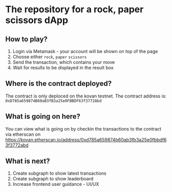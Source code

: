 # The repository for a rock, paper scissors dApp

## How to play?
1. Login via Metamask - your account will be shown on top of the page
2. Choose either `rock`, `paper`  `scissors`
3. Send the transaction, which contains your move
4. Wait for results to be displayed in the result box

## Where is the contract deployed?

The contract is only deploced on the kovan testnet. The contract address is: `0xD785a659874B60aB3fB3a25e0FBBDF63f3772Abd`

## What is going on here?
You can view what is going on by checkin the transactions to the contract via etherscan on https://kovan.etherscan.io/address/0xd785a659874b60ab3fb3a25e0fbbdf63f3772abd

## What is next?

1. Create subgraph to show latest transactions
2. Create subgraph to show leaderboard
3. Increase frontend user guidance - UI/UX

